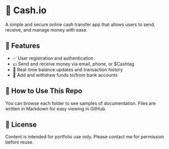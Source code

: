 # 💸 Cash.io

A simple and secure online cash transfer app that allows users to send, receive, and manage money with ease.

## 🚀 Features

- ✅ User registration and authentication
- 💵 Send and receive money via email, phone, or $Cashtag
- 📲 Real-time balance updates and transaction history
- 🏦 Add and withdraw funds to/from bank accounts

## 🚀 How to Use This Repo

You can browse each folder to see samples of documentation. Files are written in Markdown for easy viewing in GitHub.

## 📝 License

Content is intended for portfolio use only. Please contact me for permission before reuse.
